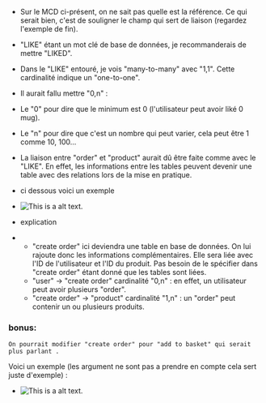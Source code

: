 * Sur le MCD ci-présent, on ne sait pas quelle est la référence. Ce qui serait bien, c'est de souligner le champ qui sert de liaison (regardez l'exemple de fin).

* "LIKE" étant un mot clé de base de données, je recommanderais de mettre "LIKED".

* Dans le "LIKE" entouré, je vois "many-to-many" avec "1,1". 
Cette cardinalité indique un "one-to-one". 
 * Il aurait fallu mettre "0,n" :
 * Le "0" pour dire que le minimum est 0 (l'utilisateur peut avoir liké 0 mug).
 * Le "n" pour dire que c'est un nombre qui peut varier, cela peut être 1 comme 10, 100...


* La liaison entre "order" et "product" aurait dû être faite comme avec le "LIKE". En effet, les informations entre les tables peuvent devenir une table avec des relations lors de la mise en pratique.

 * ci dessous voici un exemple

 * ![This is a alt text.](https://cdn.discordapp.com/attachments/760716097925283853/1082069842640769025/dfdf.drawio.png "This is a sample image.")
 
* explication
 * * "create order" ici deviendra une table en base de données. On lui rajoute donc les informations complémentaires. Elle sera liée avec l'ID de l'utilisateur et l'ID du produit. Pas besoin de le spécifier dans "create order" étant donné que les tables sont liées.
    * "user" -> "create order" cardinalité "0,n" : en effet, un utilisateur peut avoir plusieurs "order".
    * "create order" -> "product" cardinalité "1,n" : un "order" peut contenir un ou plusieurs produits.

### bonus:
    On pourrait modifier "create order" pour "add to basket" qui serait plus parlant .
Voici un exemple (les argument ne sont pas a prendre en compte cela sert juste d'exemple) :

* ![This is a alt text.](https://cdn.discordapp.com/attachments/760716097925283853/1082083192049246388/dfdf.drawio_2.png "This is a sample image.")
